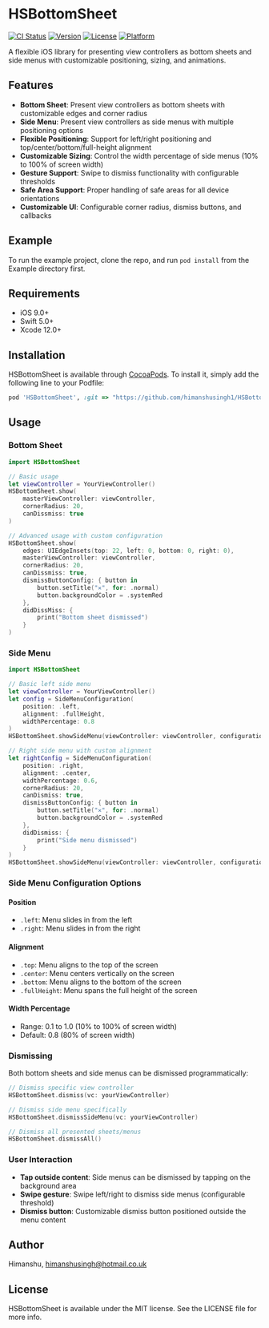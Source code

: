 # HSBottomSheet

[![CI Status](https://img.shields.io/travis/Himanshu/HSBottomSheet.svg?style=flat)](https://travis-ci.org/Himanshu/HSBottomSheet)
[![Version](https://img.shields.io/cocoapods/v/HSBottomSheet.svg?style=flat)](https://cocoapods.org/pods/HSBottomSheet)
[![License](https://img.shields.io/cocoapods/l/HSBottomSheet.svg?style=flat)](https://cocoapods.org/pods/HSBottomSheet)
[![Platform](https://img.shields.io/cocoapods/p/HSBottomSheet.svg?style=flat)](https://cocoapods.org/pods/HSBottomSheet)

A flexible iOS library for presenting view controllers as bottom sheets and side menus with customizable positioning, sizing, and animations.

## Features

- **Bottom Sheet**: Present view controllers as bottom sheets with customizable edges and corner radius
- **Side Menu**: Present view controllers as side menus with multiple positioning options
- **Flexible Positioning**: Support for left/right positioning and top/center/bottom/full-height alignment
- **Customizable Sizing**: Control the width percentage of side menus (10% to 100% of screen width)
- **Gesture Support**: Swipe to dismiss functionality with configurable thresholds
- **Safe Area Support**: Proper handling of safe areas for all device orientations
- **Customizable UI**: Configurable corner radius, dismiss buttons, and callbacks

## Example

To run the example project, clone the repo, and run `pod install` from the Example directory first.

## Requirements

- iOS 9.0+
- Swift 5.0+
- Xcode 12.0+

## Installation

HSBottomSheet is available through [CocoaPods](https://cocoapods.org). To install
it, simply add the following line to your Podfile:

```ruby
pod 'HSBottomSheet', :git => "https://github.com/himanshusingh1/HSBottomSheet.git"
```

## Usage

### Bottom Sheet

```swift
import HSBottomSheet

// Basic usage
let viewController = YourViewController()
HSBottomSheet.show(
    masterViewController: viewController,
    cornerRadius: 20,
    canDissmiss: true
)

// Advanced usage with custom configuration
HSBottomSheet.show(
    edges: UIEdgeInsets(top: 22, left: 0, bottom: 0, right: 0),
    masterViewController: viewController,
    cornerRadius: 20,
    canDissmiss: true,
    dismissButtonConfig: { button in
        button.setTitle("✕", for: .normal)
        button.backgroundColor = .systemRed
    },
    didDissMiss: {
        print("Bottom sheet dismissed")
    }
)
```

### Side Menu

```swift
import HSBottomSheet

// Basic left side menu
let viewController = YourViewController()
let config = SideMenuConfiguration(
    position: .left,
    alignment: .fullHeight,
    widthPercentage: 0.8
)
HSBottomSheet.showSideMenu(viewController: viewController, configuration: config)

// Right side menu with custom alignment
let rightConfig = SideMenuConfiguration(
    position: .right,
    alignment: .center,
    widthPercentage: 0.6,
    cornerRadius: 20,
    canDismiss: true,
    dismissButtonConfig: { button in
        button.setTitle("✕", for: .normal)
        button.backgroundColor = .systemRed
    },
    didDismiss: {
        print("Side menu dismissed")
    }
)
HSBottomSheet.showSideMenu(viewController: viewController, configuration: rightConfig)
```

### Side Menu Configuration Options

#### Position
- `.left`: Menu slides in from the left
- `.right`: Menu slides in from the right

#### Alignment
- `.top`: Menu aligns to the top of the screen
- `.center`: Menu centers vertically on the screen
- `.bottom`: Menu aligns to the bottom of the screen
- `.fullHeight`: Menu spans the full height of the screen

#### Width Percentage
- Range: 0.1 to 1.0 (10% to 100% of screen width)
- Default: 0.8 (80% of screen width)

### Dismissing

Both bottom sheets and side menus can be dismissed programmatically:

```swift
// Dismiss specific view controller
HSBottomSheet.dismiss(vc: yourViewController)

// Dismiss side menu specifically
HSBottomSheet.dismissSideMenu(vc: yourViewController)

// Dismiss all presented sheets/menus
HSBottomSheet.dismissAll()
```

### User Interaction

- **Tap outside content**: Side menus can be dismissed by tapping on the background area
- **Swipe gesture**: Swipe left/right to dismiss side menus (configurable threshold)
- **Dismiss button**: Customizable dismiss button positioned outside the menu content

## Author

Himanshu, himanshusingh@hotmail.co.uk

## License

HSBottomSheet is available under the MIT license. See the LICENSE file for more info.
